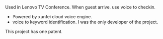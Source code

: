 Used in Lenovo TV Conference. When guest arrive. use voice to checkin.

- Powered by xunfei cloud voice engine.
- voice to keyword identification.
I was the only developer of the project.

This project has one patent.
